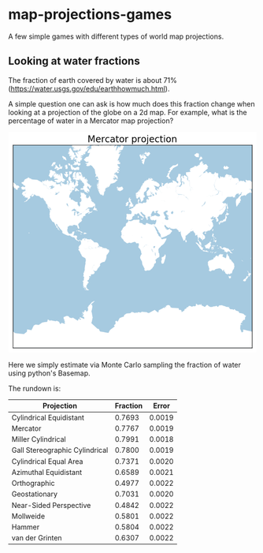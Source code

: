 # map-projections-games

A few simple games with different types of world map projections.

## Looking at water fractions
The fraction of earth covered by water is about 71%
(https://water.usgs.gov/edu/earthhowmuch.html).

A simple question one can ask is how much does this fraction change
when looking at a projection of the globe on a 2d map. For example,
what is the percentage of water in a Mercator map projection?

![Mercator projection](images/merc.png?raw=true "Mercator projection")


Here we simply estimate via Monte Carlo sampling the fraction of water
using python's Basemap.

The rundown is:

| Projection                        | Fraction | Error  |
| --------------------------------- | -------- | ------ |
| Cylindrical Equidistant           |  0.7693  | 0.0019	|
| Mercator                          |  0.7767  | 0.0019	|
| Miller Cylindrical                |  0.7991  | 0.0018	|
| Gall Stereographic Cylindrical    |  0.7800  | 0.0019	|
| Cylindrical Equal Area            |  0.7371  | 0.0020	|
| Azimuthal Equidistant             |  0.6589  | 0.0021	|
| Orthographic                      |  0.4977  | 0.0022	|
| Geostationary                     |  0.7031  | 0.0020	|
| Near-Sided Perspective            |  0.4842  | 0.0022	|
| Mollweide                         |  0.5801  | 0.0022	|
| Hammer                            |  0.5804  | 0.0022	|
| van der Grinten                   |  0.6307  | 0.0022 |

